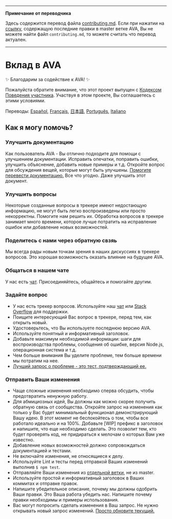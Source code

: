 ___
**Примечание от переводчика**

Здесь содержится перевод файла [contributing.md](https://github.com/sindresorhus/ava/blob/master/contributing.md). Если при нажатии на [ссылку](https://github.com/sindresorhus/ava/compare/4111f9483f2ff6a158b603735a712eee3ab074c4...master#diff-cc4aac3e9be04e0413c9520f223b493c), содержащую последние правки в master ветке AVA, Вы не можете найти файл `contributing.md`, то можете считать что перевод актуален.
___
# Вклад в AVA

✨ Благодарим за содействие к AVA! ✨

Пожалуйста обратите внимание, что этот проект выпущен с [Кодексом Поведения участника](code-of-conduct.md). Участвуя в этом проекте, Вы соглашаетесь с этими условиями.

Переводы: [Español](https://github.com/sindresorhus/ava-docs/blob/master/es_ES/contributing.md), [Français](https://github.com/sindresorhus/ava-docs/blob/master/fr_FR/contributing.md), [日本語](https://github.com/sindresorhus/ava-docs/blob/master/ja_JP/contributing.md), [Português](https://github.com/sindresorhus/ava-docs/blob/master/pt_BR/contributing.md), [Italiano](https://github.com/sindresorhus/ava-docs/blob/master/it_IT/contributing.md)

## Как я могу помочь?

### Улучшить документацию

Как пользователь AVA - Вы отлично подходите для помощи с улучшением документации. Исправить опечатки, поправить ошибки, улучшить объяснение, добавить новые примеры и т.д. Откройте вопрос для обсуждения вещей, которые могут быть улучшены. [Помогите перевести документацию.](https://github.com/sindresorhus/ava-docs) Все что угодно. Даже улучшить этот документ.

### Улучшить вопросы

Некоторые созданные вопросы в трекере имеют недостающую информацию, не могут быть легко воспроизведены или просто некорректны. Помогите нам решить их. Обработка вопросов в трекере занимает много времени, которое лучше потратить на исправление ошибок или добавление новых возможностей.

### Поделитесь с нами через обратную свзяь

Мы всегда рады новым точкам зрения в наших дискуссиях в трекере вопросов. Это хорошая возможность оказать влияние на будущее AVA.

### Общаться в нашем чате

У нас есть [чат](https://gitter.im/sindresorhus/ava). Присоединяйтесь, общайтесь и помогайте другим.

### Задайте вопрос

- У нас есть трекер вопросов. Используйте наш [чат](https://gitter.im/sindresorhus/ava) или [Stack Overflow](https://stackoverflow.com/questions/tagged/ava) для поддержки.
- Поищите интересующий Вас вопрос в трекере, перед тем, как открыть новый.
- Удостоверьтесь, что Вы используете последнюю версию AVA.
- Используйте понятный и информативный заголовок.
- Добавьте максимум необходимой информации: шаги для воспроизводства проблемы, сообщения об ошибке, версия Node.js, операционная система и т.д.
- Чем больше внимания Вы уделите проблеме, тем больше времени мы потратим на нее.
- [Лучший запрос о проблеме - это тест, подтверждающий ее.](https://twitter.com/sindresorhus/status/579306280495357953)

### Отправить Ваши изменения

- Чаще сложные изменения необходимо сперва обсудить, чтобы предотвратить ненужную работу.
- Для абмициозных идей, Вы должны как можно скорее получить обратную связь от сообщества. Откройте запрос на изменения как только у Вас будет минимальный функционал демонстрирующий Вашу идею. В этот момент не беспокойтесь о том, чтобы все работало идеально и на 100%. Добавьте [WIP] префикс в заголовок и напишите, что еще необходимо сделать. Это позволит тем, кто будет проверять код, не придираться к мелочам о которых Вам уже известно.
- Добавление новых возможностей должно сопровождаться документацией и тестами.
- Не включайте изменения, не относящиеся к делу.
- Используйте Lint и тесты перед отправкой Ваших изменений выполнив `$ npm test`.
- Отправляйте Ваши изменения из [отдельной ветки](https://github.com/dchelimsky/rspec/wiki/Topic-Branches), не из master.
- Используйте простой и информативный заголовок в Ваших коммитах и отправке правок.
- Напишите убедительное описание, почему мы должны одобрить Ваши правки. Это Ваша работа убедить нас. Напишите почему правки необходимы и примеры использования.
- Вас могут попросить сделать изменения в Ваш запрос. Не нужно открывать новый запрос изменений. [Просто обновите текущий.](https://github.com/RichardLitt/docs/blob/master/amending-a-commit-guide.md)
